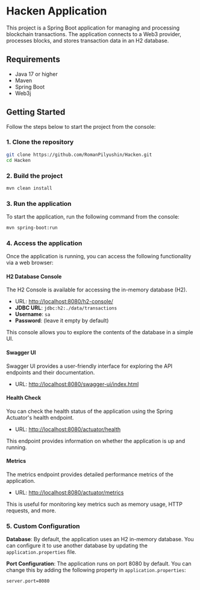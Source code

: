 
# Hacken Application

This project is a Spring Boot application for managing and processing blockchain transactions. The application connects to a Web3 provider, processes blocks, and stores transaction data in an H2 database.

## Requirements

- Java 17 or higher
- Maven
- Spring Boot
- Web3j

## Getting Started

Follow the steps below to start the project from the console:

### 1. **Clone the repository**


```bash
git clone https://github.com/RomanPilyushin/Hacken.git
cd Hacken
````

### 2. **Build the project**


```bash
mvn clean install
````


### 3. **Run the application**

To start the application, run the following command from the console:


```bash
mvn spring-boot:run
````


### 4. **Access the application**

Once the application is running, you can access the following functionality via a web browser:

#### H2 Database Console

The H2 Console is available for accessing the in-memory database (H2).

- URL: [http://localhost:8080/h2-console/](http://localhost:8080/h2-console/)
- **JDBC URL**: `jdbc:h2:./data/transactions`
- **Username**: `sa`
- **Password**: (leave it empty by default)

This console allows you to explore the contents of the database in a simple UI.

#### Swagger UI

Swagger UI provides a user-friendly interface for exploring the API endpoints and their documentation.

- URL: [http://localhost:8080/swagger-ui/index.html](http://localhost:8080/swagger-ui/index.html)

#### Health Check

You can check the health status of the application using the Spring Actuator's health endpoint.

- URL: [http://localhost:8080/actuator/health](http://localhost:8080/actuator/health)

This endpoint provides information on whether the application is up and running.

#### Metrics

The metrics endpoint provides detailed performance metrics of the application.

- URL: [http://localhost:8080/actuator/metrics](http://localhost:8080/actuator/metrics)

This is useful for monitoring key metrics such as memory usage, HTTP requests, and more.

### **5. Custom Configuration**

**Database**: By default, the application uses an H2 in-memory database. You can configure it to use another database by updating the `application.properties` file.

**Port Configuration**: The application runs on port 8080 by default. You can change this by adding the following property in `application.properties`:

`server.port=8080`